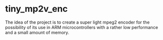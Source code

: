 # tiny_mp2v_enc

The idea of the project is to create a super light mpeg2 encoder for the possibility of its use in ARM microcontrollers with a rather low performance and a small amount of memory.
